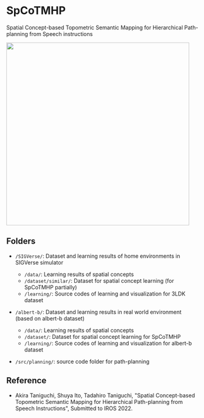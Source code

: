 # SpCoTMHP
Spatial Concept-based Topometric Semantic Mapping for Hierarchical Path-planning from Speech instructions

<img src="https://github.com/a-taniguchi/SpCoTMHP/blob/master/outline.png" width="480px">

## Folders
 - `/SIGVerse/`: Dataset and learning results of home environments in SIGVerse simulator
   - `/data/`: Learning results of spatial concepts
   - `/dataset/similar/`: Dataset for spatial concept learning (for SpCoTMHP partially)
   - `/learning/`: Source codes of learning and visualization for 3LDK dataset

 - `/albert-b/`: Dataset and learning results in real world environment (based on albert-b dataset)
   - `/data/`: Learning results of spatial concepts
   - `/dataset/`: Dataset for spatial concept learning for SpCoTMHP
   - `/learning/`: Source codes of learning and visualization for albert-b dataset

 - `/src/planning/`: source code folder for path-planning





## Reference
 -   Akira Taniguchi, Shuya Ito, Tadahiro Taniguchi, "Spatial Concept-based Topometric Semantic Mapping for Hierarchical Path-planning from Speech Instructions", Submitted to IROS 2022.
